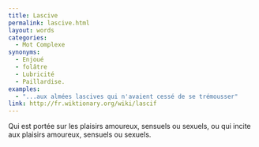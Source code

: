 ```yaml
---
title: Lascive
permalink: lascive.html
layout: words
categories:
  - Mot Complexe
synonyms:
  - Enjoué
  - folâtre
  - Lubricité
  - Paillardise.
examples:
  - "...aux almées lascives qui n'avaient cessé de se trémousser"
link: http://fr.wiktionary.org/wiki/lascif
---
```


Qui est portée sur les plaisirs amoureux, sensuels ou sexuels, ou qui incite aux plaisirs amoureux, sensuels ou sexuels. 
